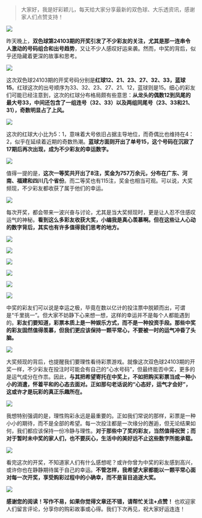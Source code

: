 > 大家好，我是好彩颖儿，每天给大家分享最新的双色球、大乐透资讯，感谢家人们点赞支持！


![](https://cdn.jsdelivr.net/gh/wangwenjie1314/PicCDN/2024-9-6/1725577917536-image.png)


昨天晚上，**双色球第24103期的开奖引发了不少彩友的关注，尤其是那一连串令人激动的号码组合和出号趋势**，又让不少人感叹好运来袭。然而，中奖的背后，似乎还隐藏着更深的故事和思考。


![](https://cdn.jsdelivr.net/gh/wangwenjie1314/PicCDN/2024-9-6/1725578331145-image.png)


这次双色球24103期的开奖号码分别是**红球12、21、23、27、32、33，蓝球15**。红球这次的出号顺序为33、32、23、27、21、12，蓝球则是15。细心的彩友们可能已经注意到，这次的红球分布格局颇有些意思：**从龙头的偶数12到凤尾的最大号33，中间还包含了一组连号（32、33）以及两组同尾号（23、33和21、31），奇数明显占了上风。**


![](https://cdn.jsdelivr.net/gh/wangwenjie1314/PicCDN/2024-9-6/1725578362025-image.png)


这次的红球大小比为5：1，意味着大号依旧占据主导地位，而奇偶比也维持在4：2，似乎在延续着近期的奇数热潮。**蓝球方面则开出了单号15，这个号码在沉寂了17期后再次出现，成为不少彩友的幸运数字。**


![](https://cdn.jsdelivr.net/gh/wangwenjie1314/PicCDN/2024-9-6/1725578388863-image.png)


值得一提的是，**这次一等奖共开出了8注，奖金为757万余元，分布在广东、河南、福建和四川几个省份**。而二等奖也有115注，奖金也相当可观。可以说，大奖频现，不少彩友都收获了属于他们的幸运。


![](https://cdn.jsdelivr.net/gh/wangwenjie1314/PicCDN/2024-9-6/1725578750640-image.png)


每次开奖，都会带来一波兴奋与讨论，尤其是当大奖频现时，更是让人忍不住感叹运气的神秘。**看到这么多彩友收获大奖，小编我是真心羡慕啊。但在这些让人心动的数字背后，其实也有许多值得我们思考的地方。**


![](https://cdn.jsdelivr.net/gh/wangwenjie1314/PicCDN/2024-9-6/1725578429645-image.png)


![](https://cdn.jsdelivr.net/gh/wangwenjie1314/PicCDN/2024-9-6/1725578476289-image.png)


![](https://cdn.jsdelivr.net/gh/wangwenjie1314/PicCDN/2024-9-6/1725578596757-image.png)


![](https://cdn.jsdelivr.net/gh/wangwenjie1314/PicCDN/2024-9-6/1725578492832-image.png)


![](https://cdn.jsdelivr.net/gh/wangwenjie1314/PicCDN/2024-9-6/1725578500388-image.png)

![](https://cdn.jsdelivr.net/gh/wangwenjie1314/PicCDN/2024-9-6/1725578509102-image.png)



中奖的彩友们可以说是幸运之极，毕竟在数以亿计的投注票中脱颖而出，可谓是“千里挑一”。但大家不妨静下心来想一想，这样的幸运并不是每个人都能遇到的。**彩友们要知道，彩票本质上是一种娱乐方式，而不是一种投资手段。那些中奖的彩友固然值得羡慕，但我们更应该保持一颗平常心，不要被一时的运气冲昏了头脑。**


![](https://cdn.jsdelivr.net/gh/wangwenjie1314/PicCDN/2024-9-6/1725578810133-image.png)



大奖频现的背后，也提醒我们要理性看待彩票游戏。就像这次双色球24103期的开奖一样，不少彩友在投注时可能会有自己的“心水号码”，但最终能否中奖，更多的是运气成分在作祟。因此，**与其把希望寄托在中奖上，不如把购买彩票当成一种小小的消遣，怀着平和的心态去面对。正如那句老话说的“心态好，运气才会好”，这或许才是玩彩的真正乐趣所在。**


![](https://cdn.jsdelivr.net/gh/wangwenjie1314/PicCDN/2024-9-6/1725578684324-image.png)


我想特别强调的是，理性购彩永远是最重要的。正如我们常说的那样，彩票是一种小小的期待，而不是全部的希望。每一次投注都是一次缘分的邂逅，但无论结果如何，我们都应该保持一份冷静与理性。**对于那些中了奖的彩友，当然值得祝贺；而对于暂时未中奖的家人们，也不要灰心，生活中的美好远不止这些数字所能承载。**


![](https://cdn.jsdelivr.net/gh/wangwenjie1314/PicCDN/2024-9-6/1725578721432-image.png)


看完这次的开奖，不知道家人们有什么感想呢？或许你曾为中奖的彩友感到高兴，或许你也在静静期待属于自己的幸运。**不管怎样，我希望大家都能以一颗平常心面对每一次开奖，享受购彩过程中的小确幸，而不是盲目追逐大奖。**


![](https://cdn.jsdelivr.net/gh/wangwenjie1314/PicCDN/2024-8-18/1723953066743-image.png)



**感谢您的阅读！写作不易，如果你觉得文章还不错，请帮忙关注+点赞！** 也欢迎家人们留言评论，分享你的购彩故事或心得。我们下次再见，祝大家好运连连！